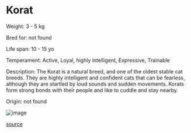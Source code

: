 # Korat

Weight: 3 - 5 kg

Bred for: not found 

Life span: 10 - 15 yo

Temperament: Active, Loyal, highly intelligent, Expressive, Trainable

Description: The Korat is a natural breed, and one of the oldest stable cat breeds. They are highly intelligent and confident cats that can be fearless, although they are startled by loud sounds and sudden movements. Korats form strong bonds with their people and like to cuddle and stay nearby.

Origin: not found

![image](https://cdn2.thecatapi.com/images/DbwiefiaY.png)

[source](https://api.thecatapi.com/v1/breeds/kora)
